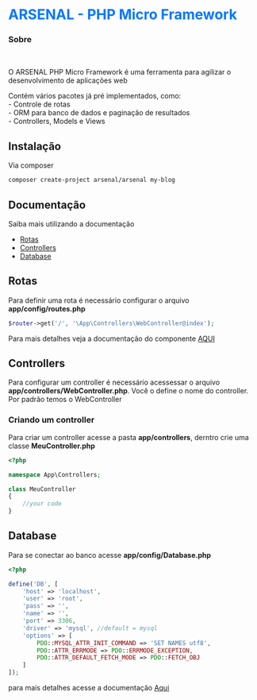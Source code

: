 <h1 style="color: #0078ff">ARSENAL - PHP Micro Framework</h1>

<h3>Sobre</h3>
<br>
<p>O ARSENAL PHP Micro Framework é uma ferramenta para agilizar o desenvolvimento de aplicações web</p>
<p>Contém vários pacotes já pré implementados, como:<br>
- Controle de rotas<br>
- ORM para banco de dados e paginação de resultados<br>
- Controllers, Models e Views
</p>

## Instalação

<p>Via composer</p>

```bash
composer create-project arsenal/arsenal my-blog 
```

## Documentação

Saiba mais utilizando a documentação

* <a href="#routes">Rotas</a>
* <a href="#controllers">Controllers</a>
* <a href="#database">Database</a>

<section id="routes">
    <h1>Rotas</h1>
    <p>Para definir uma rota é necessário configurar o arquivo  <b>app/config/routes.php</b> </p>

```php
$router->get('/', '\App\Controllers\WebController@index');

```
<p>Para mais detalhes veja a documentação do componente <a href="https://github.com/bramus/router">AQUI</a></p>

</section>
<section id="controllers">
    <h1>Controllers</h1>
   <p>Para configurar um controller é necessário acessessar o arquivo <b>app/controllers/WebController.php</b>. Você o define o nome do controller. Por padrão temos o WebController</p>

   <h3>Criando um controller</h3>
   <p>Para criar um controller acesse a pasta <b>app/controllers</b>, derntro crie uma classe <b>MeuController.php</b> </p>

```php
<?php

namespace App\Controllers;

class MeuController
{
    //your code
}
```

</section>

<section id="database">
    <h1>Database</h1>

   <p>Para se conectar ao banco acesse <b>app/config/Database.php</b></</p>

```php
<?php

define('DB', [
    'host' => 'localhost',
    'user' => 'root',
    'pass' => '',
    'name' => '',
    'port' => 3306,
    'driver' => 'mysql', //default = mysql
    'options' => [
        PDO::MYSQL_ATTR_INIT_COMMAND => 'SET NAMES utf8',
        PDO::ATTR_ERRMODE => PDO::ERRMODE_EXCEPTION,
        PDO::ATTR_DEFAULT_FETCH_MODE => PDO::FETCH_OBJ
    ]
]);
```
para mais detalhes acesse a documentação <a href="https://github.com/Guilherme-fagundes/database">Aqui</a>

</section>

